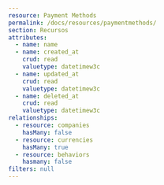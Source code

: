 ```yaml
---
resource: Payment Methods
permalink: /docs/resources/paymentmethods/
section: Recursos
attributes:
  - name: name
  - name: created_at
    crud: read
    valuetype: datetimew3c
  - name: updated_at
    crud: read
    valuetype: datetimew3c
  - name: deleted_at
    crud: read
    valuetype: datetimew3c
relationships:
  - resource: companies
    hasMany: false
  - resource: currencies
    hasMany: true
  - resource: behaviors
    hasmany: false
filters: null
---
```

